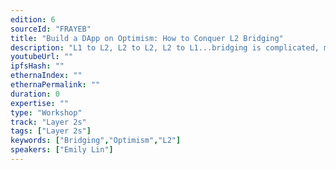 ```yaml
---
edition: 6
sourceId: "FRAYEB"
title: "Build a DApp on Optimism: How to Conquer L2 Bridging"
description: "L1 to L2, L2 to L2, L2 to L1...bridging is complicated, messy, and difficult! In this workshop, we'll teach you how to easily build a DApp that leverages Truffle's L2 Bridge Box, which helps you quickly set up a DApp configured to handle all the complexities that come with L2 bridging."
youtubeUrl: ""
ipfsHash: ""
ethernaIndex: ""
ethernaPermalink: ""
duration: 0
expertise: ""
type: "Workshop"
track: "Layer 2s"
tags: ["Layer 2s"]
keywords: ["Bridging","Optimism","L2"]
speakers: ["Emily Lin"]
---
```

